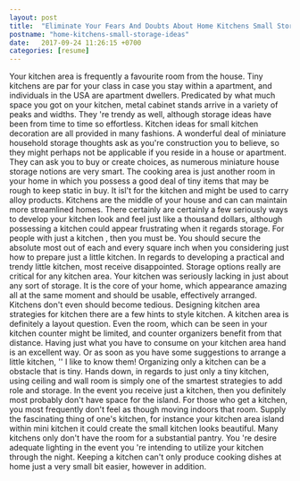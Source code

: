 ```yaml
---
layout: post
title:  "Eliminate Your Fears And Doubts About Home Kitchens Small Storage Ideas"
postname: "home-kitchens-small-storage-ideas"
date:   2017-09-24 11:26:15 +0700
categories: [resume]
---
```

Your kitchen area is frequently a favourite room from the house. Tiny kitchens are par for your class in case you stay within a apartment, and individuals in the USA are apartment dwellers. Predicated by what much space you got on your kitchen, metal cabinet stands arrive in a variety of peaks and widths. They 're trendy as well, although storage ideas have been from time to time so effortless. Kitchen ideas for small kitchen decoration are all provided in many fashions. A wonderful deal of miniature household storage thoughts ask as you're construction you to believe, so they might perhaps not be applicable if you reside in a house or apartment. They can ask you to buy or create choices, as numerous miniature house storage notions are very smart. The cooking area is just another room in your home in which you possess a good deal of tiny items that may be rough to keep static in buy. It isl't for the kitchen and might be used to carry alloy products. Kitchens are the middle of your house and can can maintain more streamlined homes. There certainly are certainly a few seriously ways to develop your kitchen look and feel just like a thousand dollars, although possessing a kitchen could appear frustrating when it regards storage. For people with just a kitchen , then you must be. You should secure the absolute most out of each and every square inch when you considering just how to prepare just a little kitchen. In regards to developing a practical and trendy little kitchen, most receive disappointed. Storage options really are critical for any kitchen area. Your kitchen was seriously lacking in just about any sort of storage. It is the core of your home, which appearance amazing all at the same moment and should be usable, effectively arranged. Kitchens don't even should become tedious. Designing kitchen area strategies for kitchen there are a few hints to style kitchen. A kitchen area is definitely a layout question. Even the room, which can be seen in your kitchen counter might be limited, and counter organizers benefit from that distance. Having just what you have to consume on your kitchen area hand is an excellent way. Or as soon as you have some suggestions to arrange a little kitchen, '' I like to know them! Organizing only a kitchen can be a obstacle that is tiny. Hands down, in regards to just only a tiny kitchen, using ceiling and wall room is simply one of the smartest strategies to add role and storage. In the event you receive just a kitchen, then you definitely most probably don't have space for the island. For those who get a kitchen, you most frequently don't feel as though moving indoors that room. Supply the fascinating thing of one's kitchen, for instance your kitchen area island within mini kitchen it could create the small kitchen looks beautiful. Many kitchens only don't have the room for a substantial pantry. You 're desire adequate lighting in the event you 're intending to utilize your kitchen through the night. Keeping a kitchen can't only produce cooking dishes at home just a very small bit easier, however in addition.
